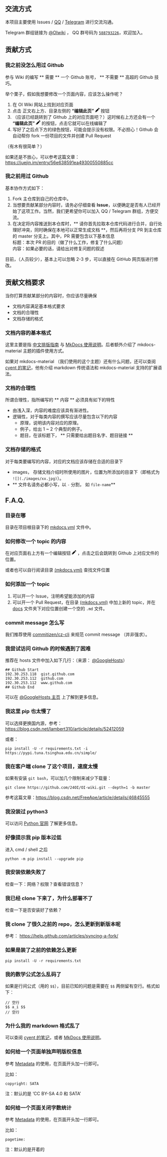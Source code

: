 ## 交流方式

本项目主要使用 Issues / [QQ](https://jq.qq.com/?_wv=1027&k=5EfkM6K) / [Telegram](https://t.me/OIwiki) 进行交流沟通。

Telegram 群组链接为 [@OIwiki](https://t.me/OIwiki) ， QQ 群号码为 [`588793226`](https://jq.qq.com/?_wv=1027&k=5EfkM6K)，欢迎加入。

## 贡献方式

### 我之前没怎么用过 Github

参与 Wiki 的编写 ** 需要 ** 一个 Github 账号， ** 不需要 ** 高超的 Github 技巧。

举个栗子，假如我想要修改一个页面内容，应该怎么操作呢？

1. 在 OI Wiki 网站上找到对应页面
2. 点击 正文右上方、目录左侧的 **“编辑此页”** <svg class="octicon octicon-pencil" viewBox="0 0 14 16" version="1.1" width="14" height="16" aria-hidden="true"><path fill-rule="evenodd" d="M0 12v3h3l8-8-3-3-8 8zm3 2H1v-2h1v1h1v1zm10.3-9.3L12 6 9 3l1.3-1.3a.996.996 0 0 1 1.41 0l1.59 1.59c.39.39.39 1.02 0 1.41z"></path></svg> 按钮
3. （应该已经跳转到了 Github 上的对应页面吧？）这时候右上方还会有一个 **“编辑此页”** <svg class="octicon octicon-pencil" viewBox="0 0 14 16" version="1.1" width="14" height="16" aria-hidden="true"><path fill-rule="evenodd" d="M0 12v3h3l8-8-3-3-8 8zm3 2H1v-2h1v1h1v1zm10.3-9.3L12 6 9 3l1.3-1.3a.996.996 0 0 1 1.41 0l1.59 1.59c.39.39.39 1.02 0 1.41z"></path></svg> 的按钮，点击它就可以在线编辑了
4. 写好了之后点下方的绿色按钮，可能会提示没有权限。不必担心！Github 会自动帮你 fork 一份项目的文件并创建 Pull Request

（有木有很简单？）

如果还是不放心，可以参考这篇文章：https://juejin.im/entry/56e638591ea49300550885cc

### 我之前用过 Github

基本协作方式如下：

1. Fork 主仓库到自己的仓库中。
2. 当想要贡献某部分内容时，请务必仔细查看 **Issue**，以便确定是否有人已经开始了这项工作。当然，我们更希望你可以加入 QQ / Telegram 群组，方便交流。
3. 在决定将内容推送到本仓库时，** 请你首先拉取本仓库代码进行合并，自行处理好冲突，同时确保在本地可以正常生成文档 **，然后再将分支 PR 到主仓库的 master 分支上。其中，PR 需要包含以下基本信息   
  标题：本次 PR 的目的（做了什么工作，修复了什么问题）  
  内容：如果必要的话，请给出对修复问题的叙述

目前，（人员较少），基本上可以忽略 2-3 步，可以直接在 GitHub 网页版进行修改。

## 贡献文档要求

当你打算贡献某部分的内容时，你应该尽量确保

- 文档内容满足基本格式要求
- 文档的合理性
- 文档存储的格式

### 文档内容的基本格式

这里主要是指 [中文排版指南](https://github.com/ctf-wiki/ctf-wiki/wiki/%E4%B8%AD%E6%96%87%E6%8E%92%E7%89%88%E6%8C%87%E5%8D%97) 与 [MkDocs 使用说明](https://github.com/ctf-wiki/ctf-wiki/wiki/Mkdocs-%E4%BD%BF%E7%94%A8%E8%AF%B4%E6%98%8E)。后者额外介绍了 mkdocs-material 主题的插件使用方式。

如果对 mkdocs-material （我们使用的这个主题）还有什么问题，还可以查阅 [cyent 的笔记](https://cyent.github.io/markdown-with-mkdocs-material/)，他有介绍 markdown 传统语法和 mkdocs-material 支持的扩展语法。

### 文档的合理性

所谓合理性，指所编写的 ** 内容 ** 必须具有如下的特性

- 由浅入深，内容的难度应该具有渐进性。
- 逻辑性，对于每类内容的撰写应该尽量包含以下的内容
   - 原理，说明该内容对应的原理。
   - 例子，给出 1 ~ 2 个典型的例子。
   - 题目，在该标题下， ** 只需要给出题目名字、题目链接 **

### 文档存储的格式

对于每类要编写的内容，对应的文档应该存储在合适的目录下

- images， 存储文档介绍时所使用的图片，位置为所添加的目录下（即格式为 `![](./images/xx.jpg)`）。
- ** 文件名请务必都小写，以 `-` 分割， 如 `file-name`**

## F.A.Q.

### 目录在哪

目录在项目根目录下的 [mkdocs.yml](https://github.com/24OI/OI-wiki/blob/master/mkdocs.yml#L17) 文件中。

### 如何修改一个 topic 的内容

在对应页面右上方有一个编辑按钮 <svg class="octicon octicon-pencil" viewBox="0 0 14 16" version="1.1" width="14" height="16" aria-hidden="true"><path fill-rule="evenodd" d="M0 12v3h3l8-8-3-3-8 8zm3 2H1v-2h1v1h1v1zm10.3-9.3L12 6 9 3l1.3-1.3a.996.996 0 0 1 1.41 0l1.59 1.59c.39.39.39 1.02 0 1.41z"></path></svg> ，点击之后会跳转到 Github 上对应文件的位置。

或者也可以自行阅读目录 [(mkdocs.yml)](https://github.com/24OI/OI-wiki/blob/master/mkdocs.yml#L17) 查找文件位置

### 如何添加一个 topic

1. 可以开一个 Issue，注明希望能添加的内容
2. 可以开一个 Pull Request，在目录 [(mkdocs.yml)](https://github.com/24OI/OI-wiki/blob/master/mkdocs.yml#L17) 中加上新的 topic，并在 [docs](https://github.com/24OI/OI-wiki/tree/master/docs) 文件夹下对应位置创建一个空的 `.md` 文件。

### commit message 怎么写

我们推荐使用 [commitizen/cz-cli](https://github.com/commitizen/cz-cli) 来规范 commit message （并非强求）。

### 我尝试访问 Github 的时候遇到了困难

推荐在 hosts 文件中加入如下几行：（来源： [@GoogleHosts](https://github.com/googlehosts/hosts/blob/master/hosts-files/hosts#L481-L485)）

```
## Github Start
192.30.253.118	gist.github.com
192.30.253.112	github.com
192.30.253.112	www.github.com
## Github End
```

可以在 [@GoogleHosts 主页](https://github.com/googlehosts/hosts) 上了解到更多信息。

### 我这里 pip 也太慢了

可以选择更换国内源，参考： 	https://blog.csdn.net/lambert310/article/details/52412059

或者：

```
pip install -U -r requirements.txt -i https://pypi.tuna.tsinghua.edu.cn/simple/
```

### 我在客户端 clone 了这个项目，速度太慢

如果有安装 `git bash`，可以加几个限制来减少下载量：

```
git clone https://github.com/24OI/OI-wiki.git --depth=1 -b master
```

参考这篇文章：https://blog.csdn.net/FreeApe/article/details/46845555

### 我没装过 python3

可以访问 [Python 官网](https://www.python.org/downloads/) 了解更多信息。

### 好像提示我 pip 版本过低
进入 cmd / shell 之后

```
python -m pip install --upgrade pip
```

### 我安装依赖失败了

检查一下：网络？权限？查看错误信息？

### 我已经 clone 下来了，为什么部署不了

检查一下是否安装好了依赖？

### 我 clone 了很久之前的 repo，怎么更新到新版本呢

参考：	https://help.github.com/articles/syncing-a-fork/

### 如果是装了之前的依赖怎么更新

```
pip install -U -r requirements.txt
```

### 我的数学公式怎么乱码了

如果是行间公式（用的 `$$`），目前已知的问题是需要在 `$$` 两侧留有空行。格式如下：

```
// 空行
$$ a_i $$
// 空行
```

### 为什么我的 markdown 格式乱了

可以查阅 [cyent 的笔记](https://cyent.github.io/markdown-with-mkdocs-material/)，或者 [MkDocs 使用说明](https://github.com/ctf-wiki/ctf-wiki/wiki/Mkdocs-%E4%BD%BF%E7%94%A8%E8%AF%B4%E6%98%8E)。

### 如何给一个页面单独声明版权信息

参考 [Metadata](https://squidfunk.github.io/mkdocs-material/extensions/metadata/#usage) 的使用，在页面开头加一行即可。

比如：

```
copyright: SATA
```

注：默认的是 ‘CC BY-SA 4.0 和 SATA’

### 如何给一个页面关闭字数统计

参考 [Metadata](https://squidfunk.github.io/mkdocs-material/extensions/metadata/#usage) 的使用，在页面开头加一行即可。

比如：

```
pagetime:
```

注：默认的是开着的

